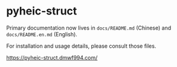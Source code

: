# pyheic-struct

Primary documentation now lives in `docs/README.md` (Chinese) and `docs/README.en.md` (English).

For installation and usage details, please consult those files.

https://pyheic-struct.dmwf994.com/